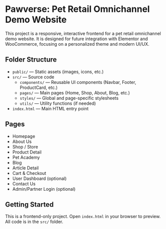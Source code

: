 # Pawverse: Pet Retail Omnichannel Demo Website

This project is a responsive, interactive frontend for a pet retail omnichannel demo website. It is designed for future integration with Elementor and WooCommerce, focusing on a personalized theme and modern UI/UX.

## Folder Structure

- `public/` — Static assets (images, icons, etc.)
- `src/` — Source code
  - `components/` — Reusable UI components (Navbar, Footer, ProductCard, etc.)
  - `pages/` — Main pages (Home, Shop, About, Blog, etc.)
  - `styles/` — Global and page-specific stylesheets
  - `utils/` — Utility functions (if needed)
- `index.html` — Main HTML entry point

## Pages
- Homepage
- About Us
- Shop / Store
- Product Detail
- Pet Academy
- Blog
- Article Detail
- Cart & Checkout
- User Dashboard (optional)
- Contact Us
- Admin/Partner Login (optional)

## Getting Started
This is a frontend-only project. Open `index.html` in your browser to preview. All code is in the `src/` folder. 